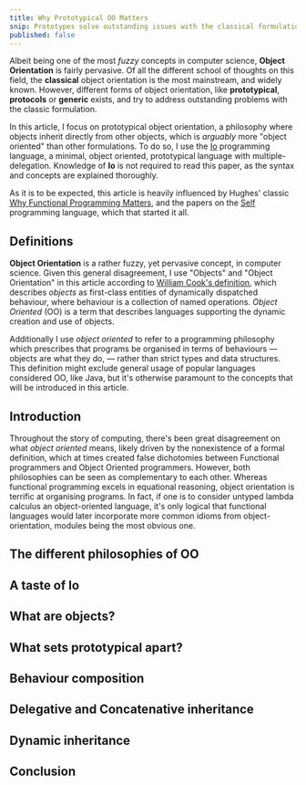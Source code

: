 ```yaml
---
title: Why Prototypical OO Matters
snip: Prototypes solve outstanding issues with the classical formulation.
published: false
---
```


Albeit being one of the most *fuzzy* concepts in computer science, **Object
Orientation** is fairly pervasive. Of all the different school of thoughts on
this field, the **classical** object orientation is the most mainstream, and
widely known. However, different forms of object orientation, like
**prototypical**, **protocols** or **generic** exists, and try to address
outstanding problems with the classic formulation.

In this article, I focus on prototypical object orientation, a philosophy where
objects inherit directly from other objects, which is *arguably* more "object
oriented" than other formulations. To do so, I use the
[Io](http://iolanguage.org/) programming language, a minimal, object oriented,
prototypical language with multiple-delegation. Knowledge of **Io** is not
required to read this paper, as the syntax and concepts are explained
thoroughly.

As it is to be expected, this article is heavily influenced by Hughes' classic
[Why Functional Programming Matters](http://www.cse.chalmers.se/~rjmh/Papers/whyfp.html),
and the papers on the [Self](http://selflanguage.org/) programming language,
which that started it all.


## Definitions

**Object Orientation** is a rather fuzzy, yet pervasive concept, in computer
science. Given this general disagreement, I use "Objects" and "Object
Orientation" in this article according to
[William Cook's definition](http://wcook.blogspot.com.br/2012/07/proposal-for-simplified-modern.html),
which describes *objects* as first-class entities of dynamically dispatched
behaviour, where behaviour is a collection of named operations. *Object
Oriented* (OO) is a term that describes languages supporting the dynamic
creation and use of objects.

Additionally I use *object oriented* to refer to a programming philosophy
which prescribes that programs be organised in terms of behaviours — objects
are what they do, — rather than strict types and data structures. This
definition might exclude general usage of popular languages considered OO,
like Java, but it's otherwise paramount to the concepts that will be
introduced in this article.


## Introduction

Throughout the story of computing, there's been great disagreement on what
*object oriented* means, likely driven by the nonexistence of a formal
definition, which at times created false dichotomies between Functional
programmers and Object Oriented programmers. However, both philosophies can be
seen as complementary to each other. Whereas functional programming excels in
equational reasoning, object orientation is terrific at organising
programs. In fact, if one is to consider untyped lambda calculus an
object-oriented language, it's only logical that functional languages would
later incorporate more common idioms from object-orientation, modules being
the most obvious one.





## The different philosophies of OO

## A taste of Io

## What are objects?

## What sets prototypical apart?

## Behaviour composition

## Delegative and Concatenative inheritance

## Dynamic inheritance

## Conclusion
